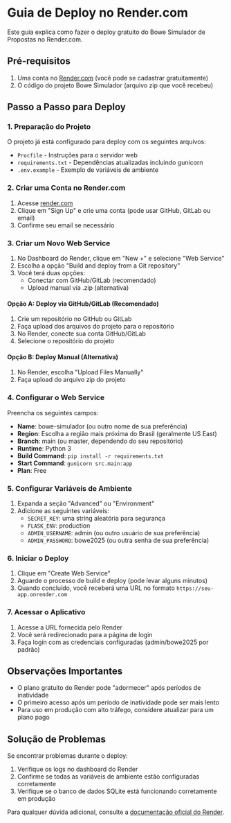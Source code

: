 # Guia de Deploy no Render.com

Este guia explica como fazer o deploy gratuito do Bowe Simulador de Propostas no Render.com.

## Pré-requisitos

1. Uma conta no [Render.com](https://render.com) (você pode se cadastrar gratuitamente)
2. O código do projeto Bowe Simulador (arquivo zip que você recebeu)

## Passo a Passo para Deploy

### 1. Preparação do Projeto

O projeto já está configurado para deploy com os seguintes arquivos:
- `Procfile` - Instruções para o servidor web
- `requirements.txt` - Dependências atualizadas incluindo gunicorn
- `.env.example` - Exemplo de variáveis de ambiente

### 2. Criar uma Conta no Render.com

1. Acesse [render.com](https://render.com)
2. Clique em "Sign Up" e crie uma conta (pode usar GitHub, GitLab ou email)
3. Confirme seu email se necessário

### 3. Criar um Novo Web Service

1. No Dashboard do Render, clique em "New +" e selecione "Web Service"
2. Escolha a opção "Build and deploy from a Git repository"
3. Você terá duas opções:
   - Conectar com GitHub/GitLab (recomendado)
   - Upload manual via .zip (alternativa)

#### Opção A: Deploy via GitHub/GitLab (Recomendado)

1. Crie um repositório no GitHub ou GitLab
2. Faça upload dos arquivos do projeto para o repositório
3. No Render, conecte sua conta GitHub/GitLab
4. Selecione o repositório do projeto

#### Opção B: Deploy Manual (Alternativa)

1. No Render, escolha "Upload Files Manually"
2. Faça upload do arquivo zip do projeto

### 4. Configurar o Web Service

Preencha os seguintes campos:
- **Name**: bowe-simulador (ou outro nome de sua preferência)
- **Region**: Escolha a região mais próxima do Brasil (geralmente US East)
- **Branch**: main (ou master, dependendo do seu repositório)
- **Runtime**: Python 3
- **Build Command**: `pip install -r requirements.txt`
- **Start Command**: `gunicorn src.main:app`
- **Plan**: Free

### 5. Configurar Variáveis de Ambiente

1. Expanda a seção "Advanced" ou "Environment"
2. Adicione as seguintes variáveis:
   - `SECRET_KEY`: uma string aleatória para segurança
   - `FLASK_ENV`: production
   - `ADMIN_USERNAME`: admin (ou outro usuário de sua preferência)
   - `ADMIN_PASSWORD`: bowe2025 (ou outra senha de sua preferência)

### 6. Iniciar o Deploy

1. Clique em "Create Web Service"
2. Aguarde o processo de build e deploy (pode levar alguns minutos)
3. Quando concluído, você receberá uma URL no formato `https://seu-app.onrender.com`

### 7. Acessar o Aplicativo

1. Acesse a URL fornecida pelo Render
2. Você será redirecionado para a página de login
3. Faça login com as credenciais configuradas (admin/bowe2025 por padrão)

## Observações Importantes

- O plano gratuito do Render pode "adormecer" após períodos de inatividade
- O primeiro acesso após um período de inatividade pode ser mais lento
- Para uso em produção com alto tráfego, considere atualizar para um plano pago

## Solução de Problemas

Se encontrar problemas durante o deploy:
1. Verifique os logs no dashboard do Render
2. Confirme se todas as variáveis de ambiente estão configuradas corretamente
3. Verifique se o banco de dados SQLite está funcionando corretamente em produção

Para qualquer dúvida adicional, consulte a [documentação oficial do Render](https://render.com/docs).

